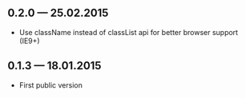 ## 0.2.0 — 25.02.2015
* Use className instead of classList api for better browser support (IE9+)

## 0.1.3 — 18.01.2015
* First public version
